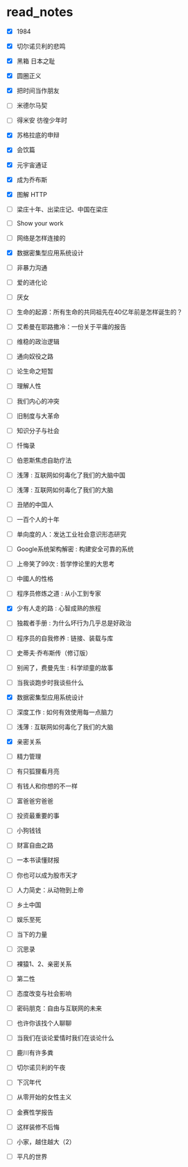 # read_notes
- [x] 1984
- [x] 切尔诺贝利的悲鸣
- [x] 黑箱 日本之耻
- [x] 圆圈正义
- [x] 把时间当作朋友
- [ ] 米德尔马契
- [ ] 得米安 彷徨少年时
- [x] 苏格拉底的申辩 
- [x] 会饮篇
- [x] 元宇宙通证
- [x] 成为乔布斯
- [x] 图解 HTTP
- [ ] 梁庄十年、出梁庄记、中国在梁庄
- [ ] Show your work
- [ ] 网络是怎样连接的
- [x] 数据密集型应用系统设计
- [ ] 非暴力沟通
- [ ] 爱的进化论
- [ ] 厌女
- [ ] 生命的起源：所有生命的共同祖先在40亿年前是怎样诞生的？
- [ ] 艾希曼在耶路撒冷：一份关于平庸的报告
- [ ] 维稳的政治逻辑
- [ ] 通向奴役之路
- [ ] 论生命之短暂
- [ ] 理解人性
- [ ] 我们内心的冲突
- [ ] 旧制度与大革命
- [ ] 知识分子与社会
- [ ] 忏悔录
- [ ] 伯恩斯焦虑自助疗法
- [ ] 浅薄 : 互联网如何毒化了我们的大脑中国
- [ ] 浅薄 : 互联网如何毒化了我们的大脑
- [ ] 丑陋的中国人
- [ ] 一百个人的十年
- [ ] 单向度的人：发达工业社会意识形态研究
- [ ] Google系统架构解密 : 构建安全可靠的系统
- [ ] 上帝笑了99次 : 哲学悖论里的大思考
- [ ] 中國人的性格
- [ ] 程序员修炼之道 : 从小工到专家
- [x] 少有人走的路 : 心智成熟的旅程
- [ ] 独裁者手册 : 为什么坏行为几乎总是好政治
- [ ] 程序员的自我修养 : 链接、装载与库
- [ ] 史蒂夫·乔布斯传（修订版）
- [ ] 别闹了，费曼先生 : 科学顽童的故事
- [ ] 当我谈跑步时我谈些什么
- [x] 数据密集型应用系统设计
- [ ] 深度工作 : 如何有效使用每一点脑力
- [ ] 浅薄 : 互联网如何毒化了我们的大脑
- [x] 亲密关系
- [ ] 精力管理
- [ ] 有只狐狸看月亮
- [ ] 有钱人和你想的不一样
- [ ] 富爸爸穷爸爸
- [ ] 投资最重要的事
- [ ] 小狗钱钱
- [ ] 财富自由之路
- [ ] 一本书读懂财报
- [ ] 你也可以成为股市天才
- [ ] 人力简史：从动物到上帝
- [ ] 乡土中国
- [ ] 娱乐至死
- [ ] 当下的力量
- [ ] 沉思录
- [ ] 裸猿1、2、亲密关系
- [ ] 第二性
- [ ] 态度改变与社会影响
- [ ] 密码朋克：自由与互联网的未来
- [ ] 也许你该找个人聊聊
- [ ] 当我们在谈论爱情时我们在谈论什么
- [ ] 鹿川有许多粪
- [ ] 切尔诺贝利的午夜
- [ ] 下沉年代
- [ ] 从零开始的女性主义
- [ ] 金赛性学报告
- [ ] 这样装修不后悔
- [ ] 小家，越住越大（2）
- [ ] 平凡的世界











